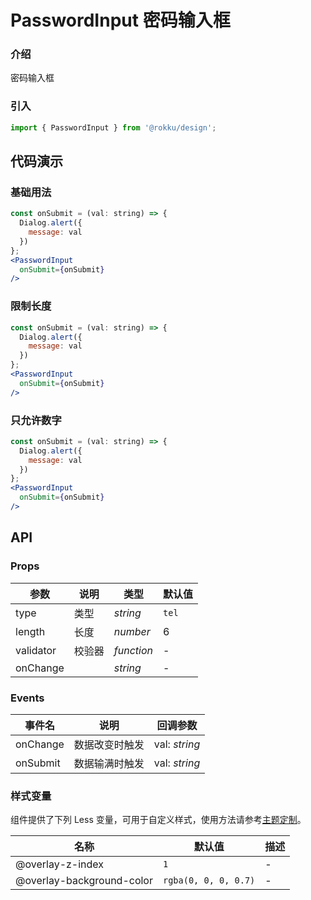 # PasswordInput 密码输入框

### 介绍

密码输入框

### 引入

```js
import { PasswordInput } from '@rokku/design';
```

## 代码演示

### 基础用法

```jsx
const onSubmit = (val: string) => {
  Dialog.alert({
    message: val
  })
};
<PasswordInput
  onSubmit={onSubmit}
/>
```

### 限制长度

```jsx
const onSubmit = (val: string) => {
  Dialog.alert({
    message: val
  })
};
<PasswordInput
  onSubmit={onSubmit}
/>
```

### 只允许数字

```jsx
const onSubmit = (val: string) => {
  Dialog.alert({
    message: val
  })
};
<PasswordInput
  onSubmit={onSubmit}
/>
```

## API

### Props

| 参数 | 说明 | 类型 | 默认值 |
| --- | --- | --- | --- |
| type | 类型 | _string_ | `tel` |
| length | 长度 | _number_ | 6 |
| validator | 校验器 | _function_ | - |
| onChange |  | _string_ | - |

### Events

| 事件名 | 说明       | 回调参数       |
| ------ | ---------- | -------------- |
| onChange  | 数据改变时触发 | val: _string_ |
| onSubmit  | 数据输满时触发 | val: _string_ |


### 样式变量

组件提供了下列 Less 变量，可用于自定义样式，使用方法请参考[主题定制](#/zh-CN/theme)。

| 名称                      | 默认值               | 描述 |
| ------------------------- | -------------------- | ---- |
| @overlay-z-index          | `1`                  | -    |
| @overlay-background-color | `rgba(0, 0, 0, 0.7)` | -    |
